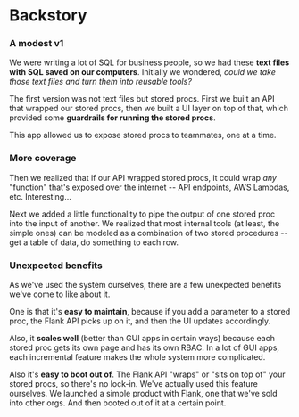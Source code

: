 # Backstory

### A modest v1
We were writing a lot of SQL for business people, so we had these **text files with SQL saved on our computers**. Initially we wondered, *could we take those text files and turn them into reusable tools?*

The first version was not text files but stored procs. First we built an API that wrapped our stored procs, then we built a UI layer on top of that, which provided some **guardrails for running the stored procs**.

This app allowed us to expose stored procs to teammates, one at a time.

### More coverage
Then we realized that if our API wrapped stored procs, it could wrap *any* "function" that's exposed over the internet -- API endpoints, AWS Lambdas, etc. Interesting... 

Next we added a little functionality to pipe the output of one stored proc into the input of another. We realized that most internal tools (at least, the simple ones) can be modeled as a combination of two stored procedures -- get a table of data, do something to each row.

### Unexpected benefits

As we've used the system ourselves, there are a few unexpected benefits we've come to like about it.

One is that it's **easy to maintain**, because if you add a parameter to a stored proc, the Flank API picks up on it, and then the UI updates accordingly.

Also, it **scales well** (better than GUI apps in certain ways) because each stored proc gets its own page and has its own RBAC. In a lot of GUI apps, each incremental feature makes the whole system more complicated.

Also it's **easy to boot out of**. The Flank API "wraps" or "sits on top of" your stored procs, so there's no lock-in. We've actually used this feature ourselves. We launched a simple product with Flank, one that we've sold into other orgs. And then booted out of it at a certain point.